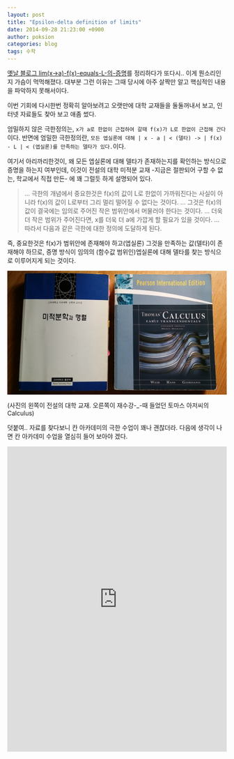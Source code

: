 ```yaml
---
layout: post
title: "Epsilon-delta definition of limits"
date: 2014-09-28 21:23:00 +0900
author: poksion
categories: blog
tags: 수학
---
```


[옛날 블로그 lim\(x->a\)-f\(x\)-equals-L-의-증명](/blog/2008/03/04/lim.html)를 정리하다가 또다시.. 이게 뭔소리인지 가슴이 먹먹해졌다. 대부분 그런 이유는 그때 당시에 아주 살짝만 알고 핵심적인 내용을 파악하지 못해서이다.

이번 기회에 다시한번 정확히 알아보려고 오랫만에 대학 교재들을 둘둘꺼내서 보고, 인터넷 자료들도 찾아 보고 애좀 썼다.

엄밀하지 않은 극한정의는, ```x가 a로 한없이 근접하여 갈때 f(x)가 L로 한없이 근접해 간다``` 이다. 반면에 엄밀한 극한정의란, ```모든 엡실론에 대해 | x - a | < (델타) -> | f(x) - L | < (엡실론)를 만족하는 델타가 있다.```이다.

여기서 아리까리한것이, 왜 모든 엡실론에 대해 델타가 존재하는지를 확인하는 방식으로 증명을 하는지 여부인데, 이것이 전설의 대학 미적분 교재 -지금은 절판되어 구할 수 없는, 학교에서 직접 만든- 에 꽤 그럴듯 하게 설명되어 있다.

<blockquote>
... 극한의 개념에서 중요한것은 f(x)의 값이 L로 한없이 가까워진다는 사실이 아니라 f(x)의 값이 L로부터 그리 멀리 떨어질 수 없다는 것이다. ... 그것은 f(x)의 값이 결국에는 임의로 주어진 작은 범위안에서 머물러야 한다는 것이다. ... 더욱더 작은 범위가 주어진다면, x를 더욱 더 a에 가깝게 할 필요가 있을 것이다. ... 따라서 다음과 같은 극한에 대한 정의에 도달하게 된다.
</blockquote>

즉, 중요한것은 f(x)가 범위안에 존재해야 하고(엡실론) 그것을 만족하는 값(델타)이 존재해야 하므로, 증명 방식이 임의의 (함수값 범위인)엡실론에 대해 델타를 찾는 방식으로 이루어지게 되는 것이다.

<img src="/assets/img/post/legend-univ-textbook.jpg" style="width: 600px;display: block;margin-left: auto;margin-right: auto" />

(사진의 왼쪽이 전설의 대학 교재. 오른쪽이 재수강-_-때 들었던 토마스 아저씨의 Calculus)

덧붙여.. 자료를 찾다보니 칸 아카데미의 극한 수업이 꽤나 괜찮더라. 다음에 생각이 나면 칸 아카데미 수업을 열심히 들어 보아야 겠다.

<div style="width:100%;text-align:center;overflow-x:auto;overflow-y:hidden;white-space: nowrap;display: block;margin-left: auto;margin-right: auto">
<iframe src="http://notisfy-me.appspot.com/arank/content-web?doc=7" height="700" width="100%" onload="autoResize(this)" scrolling="no" frameborder="0" > </iframe>
</div>


